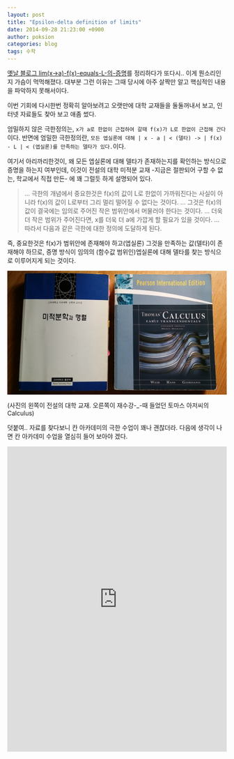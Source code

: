 ```yaml
---
layout: post
title: "Epsilon-delta definition of limits"
date: 2014-09-28 21:23:00 +0900
author: poksion
categories: blog
tags: 수학
---
```


[옛날 블로그 lim\(x->a\)-f\(x\)-equals-L-의-증명](/blog/2008/03/04/lim.html)를 정리하다가 또다시.. 이게 뭔소리인지 가슴이 먹먹해졌다. 대부분 그런 이유는 그때 당시에 아주 살짝만 알고 핵심적인 내용을 파악하지 못해서이다.

이번 기회에 다시한번 정확히 알아보려고 오랫만에 대학 교재들을 둘둘꺼내서 보고, 인터넷 자료들도 찾아 보고 애좀 썼다.

엄밀하지 않은 극한정의는, ```x가 a로 한없이 근접하여 갈때 f(x)가 L로 한없이 근접해 간다``` 이다. 반면에 엄밀한 극한정의란, ```모든 엡실론에 대해 | x - a | < (델타) -> | f(x) - L | < (엡실론)를 만족하는 델타가 있다.```이다.

여기서 아리까리한것이, 왜 모든 엡실론에 대해 델타가 존재하는지를 확인하는 방식으로 증명을 하는지 여부인데, 이것이 전설의 대학 미적분 교재 -지금은 절판되어 구할 수 없는, 학교에서 직접 만든- 에 꽤 그럴듯 하게 설명되어 있다.

<blockquote>
... 극한의 개념에서 중요한것은 f(x)의 값이 L로 한없이 가까워진다는 사실이 아니라 f(x)의 값이 L로부터 그리 멀리 떨어질 수 없다는 것이다. ... 그것은 f(x)의 값이 결국에는 임의로 주어진 작은 범위안에서 머물러야 한다는 것이다. ... 더욱더 작은 범위가 주어진다면, x를 더욱 더 a에 가깝게 할 필요가 있을 것이다. ... 따라서 다음과 같은 극한에 대한 정의에 도달하게 된다.
</blockquote>

즉, 중요한것은 f(x)가 범위안에 존재해야 하고(엡실론) 그것을 만족하는 값(델타)이 존재해야 하므로, 증명 방식이 임의의 (함수값 범위인)엡실론에 대해 델타를 찾는 방식으로 이루어지게 되는 것이다.

<img src="/assets/img/post/legend-univ-textbook.jpg" style="width: 600px;display: block;margin-left: auto;margin-right: auto" />

(사진의 왼쪽이 전설의 대학 교재. 오른쪽이 재수강-_-때 들었던 토마스 아저씨의 Calculus)

덧붙여.. 자료를 찾다보니 칸 아카데미의 극한 수업이 꽤나 괜찮더라. 다음에 생각이 나면 칸 아카데미 수업을 열심히 들어 보아야 겠다.

<div style="width:100%;text-align:center;overflow-x:auto;overflow-y:hidden;white-space: nowrap;display: block;margin-left: auto;margin-right: auto">
<iframe src="http://notisfy-me.appspot.com/arank/content-web?doc=7" height="700" width="100%" onload="autoResize(this)" scrolling="no" frameborder="0" > </iframe>
</div>


